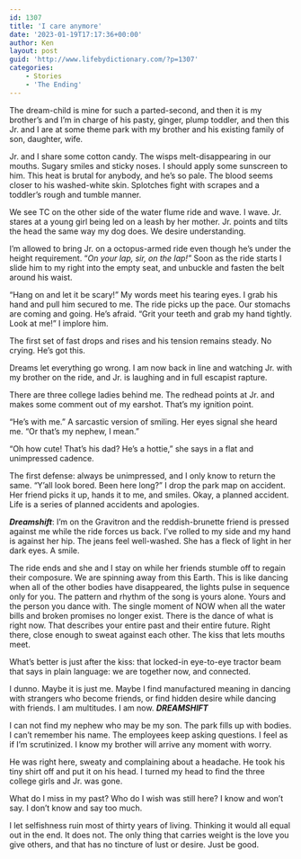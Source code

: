 ```yaml
---
id: 1307
title: 'I care anymore'
date: '2023-01-19T17:17:36+00:00'
author: Ken
layout: post
guid: 'http://www.lifebydictionary.com/?p=1307'
categories:
    - Stories
    - 'The Ending'
---
```


The dream-child is mine for such a parted-second, and then it is my brother’s and I’m in charge of his pasty, ginger, plump toddler, and then this Jr. and I are at some theme park with my brother and his existing family of son, daughter, wife.

Jr. and I share some cotton candy. The wisps melt-disappearing in our mouths. Sugary smiles and sticky noses. I should apply some sunscreen to him. This heat is brutal for anybody, and he’s so pale. The blood seems closer to his washed-white skin. Splotches fight with scrapes and a toddler’s rough and tumble manner.

We see TC on the other side of the water flume ride and wave. I wave. Jr. stares at a young girl being led on a leash by her mother. Jr. points and tilts the head the same way my dog does. We desire understanding.

I’m allowed to bring Jr. on a octopus-armed ride even though he’s under the height requirement. “*On your lap, sir, on the lap!”* Soon as the ride starts I slide him to my right into the empty seat, and unbuckle and fasten the belt around his waist.

“Hang on and let it be scary!” My words meet his tearing eyes. I grab his hand and pull him secured to me. The ride picks up the pace. Our stomachs are coming and going. He’s afraid. “Grit your teeth and grab my hand tightly. Look at me!” I implore him.

The first set of fast drops and rises and his tension remains steady. No crying. He’s got this.

Dreams let everything go wrong. I am now back in line and watching Jr. with my brother on the ride, and Jr. is laughing and in full escapist rapture.

There are three college ladies behind me. The redhead points at Jr. and makes some comment out of my earshot. That’s my ignition point.

“He’s with me.” A sarcastic version of smiling. Her eyes signal she heard me. “Or that’s my nephew, I mean.”

“Oh how cute! That’s his dad? He’s a hottie,” she says in a flat and unimpressed cadence.

The first defense: always be unimpressed, and I only know to return the same. “Y’all look bored. Been here long?” I drop the park map on accident. Her friend picks it up, hands it to me, and smiles. Okay, a planned accident. Life is a series of planned accidents and apologies.

***Dreamshift***: I’m on the Gravitron and the reddish-brunette friend is pressed against me while the ride forces us back. I’ve rolled to my side and my hand is against her hip. The jeans feel well-washed. She has a fleck of light in her dark eyes. A smile.

The ride ends and she and I stay on while her friends stumble off to regain their composure. We are spinning away from this Earth. This is like dancing when all of the other bodies have disappeared, the lights pulse in sequence only for you. The pattern and rhythm of the song is yours alone. Yours and the person you dance with. The single moment of NOW when all the water bills and broken promises no longer exist. There is the dance of what is right now. That describes your entire past and their entire future. Right there, close enough to sweat against each other. The kiss that lets mouths meet.

What’s better is just after the kiss: that locked-in eye-to-eye tractor beam that says in plain language: we are together now, and connected.

I dunno. Maybe it is just me. Maybe I find manufactured meaning in dancing with strangers who become friends, or find hidden desire while dancing with friends. I am multitudes. I am now. ***DREAMSHIFT***

I can not find my nephew who may be my son. The park fills up with bodies. I can’t remember his name. The employees keep asking questions. I feel as if I’m scrutinized. I know my brother will arrive any moment with worry.

He was right here, sweaty and complaining about a headache. He took his tiny shirt off and put it on his head. I turned my head to find the three college girls and Jr. was gone.

What do I miss in my past? Who do I wish was still here? I know and won’t say. I don’t know and say too much.

I let selfishness ruin most of thirty years of living. Thinking it would all equal out in the end. It does not. The only thing that carries weight is the love you give others, and that has no tincture of lust or desire. Just be good.